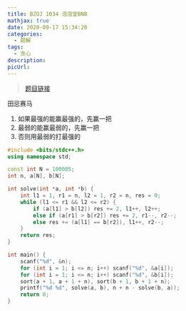 ```yaml
---
title: BZOJ 1034 泡泡堂BNB
mathjax: true
date: 2020-09-17 15:34:20
categories: 
  - 题解
tags: 
  - 贪心
description: 
picUrl: 
---
```



>[题目链接](https://darkbzoj.tk/problem/1034)  

田忌赛马 
1. 如果最强的能赢最强的，先赢一把
2. 最弱的能赢最弱的，先赢一把  
3. 否则用最弱的打最强的  

```cpp
#include <bits/stdc++.h>
using namespace std;

const int N = 100005;
int n, a[N], b[N];

int solve(int *a, int *b) {
	int l1 = 1, r1 = n, l2 = 1, r2 = n, res = 0;
	while (l1 <= r1 && l2 <= r2) {
		if (a[l1] > b[l2]) res += 2, l1++, l2++;
		else if (a[r1] > b[r2]) res += 2, r1--, r2--;
		else res += (a[l1] == b[r2]), l1++, r2--;
	}
	return res;
}

int main() {
    scanf("%d", &n);
	for (int i = 1; i <= n; i++) scanf("%d", &a[i]);
	for (int i = 1; i <= n; i++) scanf("%d", &b[i]); 
    sort(a + 1, a + 1 + n), sort(b + 1, b + 1 + n);
	printf("%d %d", solve(a, b), n + n - solve(b, a));
    return 0;
}

```